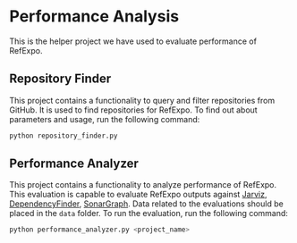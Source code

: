 # Performance Analysis
This is the helper project we have used to evaluate performance of RefExpo.

## Repository Finder
This project contains a functionality to query and filter repositories from GitHub. 
It is used to find repositories for RefExpo.
To find out about parameters and usage, run the following command:
```bash
python repository_finder.py
```

## Performance Analyzer
This project contains a functionality to analyze performance of RefExpo.
This evaluation is capable to evaluate RefExpo outputs against [Jarviz](https://github.com/ExpediaGroup/jarviz), [DependencyFinder](https://depfind.sourceforge.io/), [SonarGraph](https://www.hello2morrow.com/products/sonargraph).
Data related to the evaluations should be placed in the `data` folder.
To run the evaluation, run the following command:
```bash
python performance_analyzer.py <project_name>
```